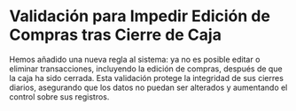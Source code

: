 # Validación para Impedir Edición de Compras tras Cierre de Caja

Hemos añadido una nueva regla al sistema: ya no es posible editar o eliminar transacciones, incluyendo la edición de compras, después de que la caja ha sido cerrada. Esta validación protege la integridad de sus cierres diarios, asegurando que los datos no puedan ser alterados y aumentando el control sobre sus registros. 